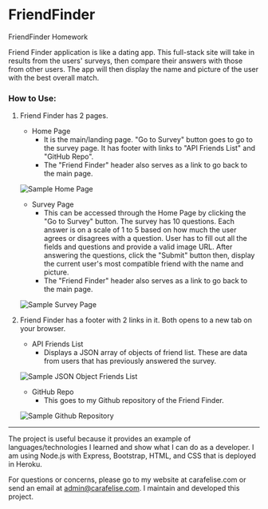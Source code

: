 # FriendFinder
FriendFinder Homework

Friend Finder application is like a dating app. This full-stack site will take in results from the users' surveys, then compare their answers with those from other users. The app will then display the name and picture of the user with the best overall match.

### How to Use:
1. Friend Finder has 2 pages.
    - Home Page
        * It is the main/landing page. "Go to Survey" button goes to go to the survey page. It has footer with links to "API Friends List" and "GitHub Repo".
        * The "Friend Finder" header also serves as a link to go back to the main page.

    ![Sample Home Page](https://cfcrotty.github.io/FriendFinder/app/public/home.png)

    - Survey Page
        * This can be accessed through the Home Page by clicking the "Go to Survey" button. The survey has 10 questions. Each answer is on a scale of 1 to 5 based on how much the user agrees or disagrees with a question. User has to fill out all the fields and questions and provide a valid image URL. After answering the questions, click the "Submit" button then, display the current user's most compatible friend with the name and picture.
        * The "Friend Finder" header also serves as a link to go back to the main page.

    ![Sample Survey Page](https://cfcrotty.github.io/FriendFinder/app/public/survey.png)
        
2. Friend Finder has a footer with 2 links in it. Both opens to a new tab on your browser.
    - API Friends List
        * Displays a JSON array of objects of friend list. These are data from users that has previously answered the survey.

    ![Sample JSON Object Friends List](https://cfcrotty.github.io/FriendFinder/app/public/json.png)

    - GitHub Repo
        * This goes to my Github repository of the Friend Finder.

    ![Sample Github Repository](https://cfcrotty.github.io/FriendFinder/app/public/repo.png)


- - -

The project is useful because it provides an example of languages/technologies I learned and show what I can do as a developer. I am using Node.js with Express, Bootstrap, HTML, and CSS that is deployed in Heroku.

For questions or concerns, please go to my website at carafelise.com or send an email at admin@carafelise.com. I maintain and developed this project.